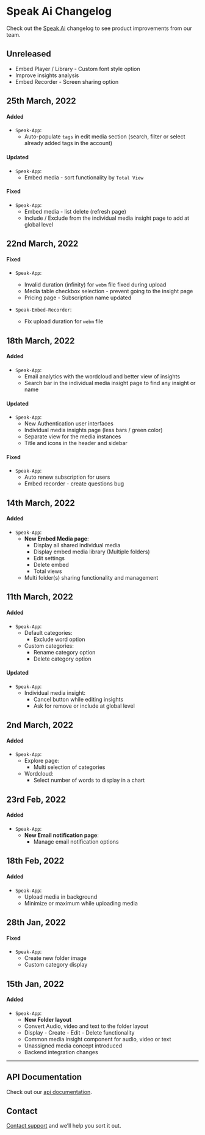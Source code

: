 # Speak Ai Changelog

Check out the [Speak Ai](https://speakai.co) changelog to see product improvements from our team.

## Unreleased

- Embed Player / Library - Custom font style option
- Improve insights analysis
- Embed Recorder - Screen sharing option

## 25th March, 2022

#### Added

- `Speak-App`:
  - Auto-populate `tags` in edit media section (search, filter or select already added tags in the account)

#### Updated

- `Speak-App`:
  - Embed media - sort functionality by `Total View`

#### Fixed

- `Speak-App`:
  - Embed media - list delete (refresh page)
  - Include / Exclude from the individual media insight page to add at global level

## 22nd March, 2022

#### Fixed

- `Speak-App`:

  - Invalid duration (infinity) for `webm` file fixed during upload
  - Media table checkbox selection - prevent going to the insight page
  - Pricing page - Subscription name updated

- `Speak-Embed-Recorder`:

  - Fix upload duration for `webm` file

## 18th March, 2022

#### Added

- `Speak-App`:
  - Email analytics with the wordcloud and better view of insights
  - Search bar in the individual media insight page to find any insight or name

#### Updated

- `Speak-App`:
  - New Authentication user interfaces
  - Individual media insights page (less bars / green color)
  - Separate view for the media instances
  - Title and icons in the header and sidebar

#### Fixed

- `Speak-App`:
  - Auto renew subscription for users
  - Embed recorder - create questions bug

## 14th March, 2022

#### Added

- `Speak-App`:
  - **New Embed Media page**:
    - Display all shared individual media
    - Display embed media library (Multiple folders)
    - Edit settings
    - Delete embed
    - Total views
  - Multi folder(s) sharing functionality and management

## 11th March, 2022

#### Added

- `Speak-App`:
  - Default categories:
    - Exclude word option
  - Custom categories:
    - Rename category option
    - Delete category option

#### Updated

- `Speak-App`:
  - Individual media insight:
    - Cancel button while editing insights
    - Ask for remove or include at global level

## 2nd March, 2022

#### Added

- `Speak-App`:
  - Explore page:
    - Multi selection of categories
  - Wordcloud:
    - Select number of words to display in a chart

## 23rd Feb, 2022

#### Added

- `Speak-App`:
  - **New Email notification page**:
    - Manage email notification options

## 18th Feb, 2022

#### Added

- `Speak-App`:
  - Upload media in background
  - Minimize or maximum while uploading media

## 28th Jan, 2022

#### Fixed

- `Speak-App`:
  - Create new folder image
  - Custom category display

## 15th Jan, 2022

#### Added

- `Speak-App`:
  - **New Folder layout**
  - Convert Audio, video and text to the folder layout
  - Display - Create - Edit - Delete functionality
  - Common media insight component for audio, video or text
  - Unassigned media concept introduced
  - Backend integration changes

---

## API Documentation

Check out our [api documentation](https://docs.speakai.co/).

## Contact

[Contact support](https://speakai.co/contact) and we’ll help you sort it out.

